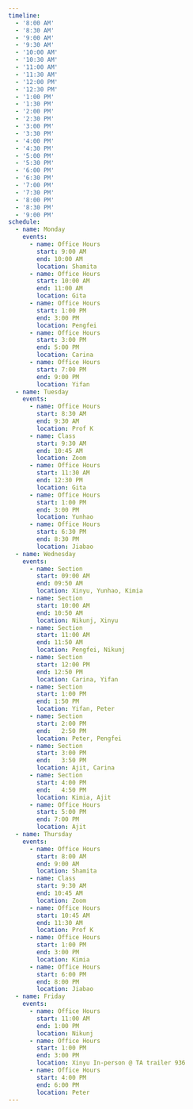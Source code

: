 ```yaml
---
timeline:
  - '8:00 AM'
  - '8:30 AM'
  - '9:00 AM'
  - '9:30 AM'
  - '10:00 AM'
  - '10:30 AM'
  - '11:00 AM'
  - '11:30 AM'
  - '12:00 PM'
  - '12:30 PM'
  - '1:00 PM'
  - '1:30 PM'
  - '2:00 PM'
  - '2:30 PM'
  - '3:00 PM'
  - '3:30 PM'
  - '4:00 PM'
  - '4:30 PM'
  - '5:00 PM'
  - '5:30 PM'
  - '6:00 PM'
  - '6:30 PM'
  - '7:00 PM'
  - '7:30 PM'
  - '8:00 PM'
  - '8:30 PM'
  - '9:00 PM'
schedule:
  - name: Monday
    events:
      - name: Office Hours
        start: 9:00 AM
        end: 10:00 AM
        location: Shamita
      - name: Office Hours
        start: 10:00 AM
        end: 11:00 AM
        location: Gita
      - name: Office Hours
        start: 1:00 PM
        end: 3:00 PM
        location: Pengfei
      - name: Office Hours
        start: 3:00 PM
        end: 5:00 PM
        location: Carina
      - name: Office Hours
        start: 7:00 PM
        end: 9:00 PM
        location: Yifan
  - name: Tuesday
    events:
      - name: Office Hours
        start: 8:30 AM
        end: 9:30 AM
        location: Prof K
      - name: Class
        start: 9:30 AM
        end: 10:45 AM
        location: Zoom
      - name: Office Hours
        start: 11:30 AM
        end: 12:30 PM
        location: Gita
      - name: Office Hours
        start: 1:00 PM
        end: 3:00 PM
        location: Yunhao
      - name: Office Hours
        start: 6:30 PM
        end: 8:30 PM
        location: Jiabao
  - name: Wednesday
    events:
      - name: Section
        start: 09:00 AM
        end: 09:50 AM
        location: Xinyu, Yunhao, Kimia
      - name: Section
        start: 10:00 AM
        end: 10:50 AM
        location: Nikunj, Xinyu
      - name: Section
        start: 11:00 AM
        end: 11:50 AM
        location: Pengfei, Nikunj
      - name: Section
        start: 12:00 PM
        end: 12:50 PM
        location: Carina, Yifan
      - name: Section
        start: 1:00 PM
        end: 1:50 PM
        location: Yifan, Peter 
      - name: Section
        start: 2:00 PM
        end:   2:50 PM
        location: Peter, Pengfei 
      - name: Section
        start: 3:00 PM
        end:   3:50 PM
        location: Ajit, Carina 
      - name: Section
        start: 4:00 PM
        end:   4:50 PM
        location: Kimia, Ajit
      - name: Office Hours
        start: 5:00 PM
        end: 7:00 PM
        location: Ajit
  - name: Thursday
    events:
      - name: Office Hours
        start: 8:00 AM
        end: 9:00 AM
        location: Shamita
      - name: Class
        start: 9:30 AM
        end: 10:45 AM
        location: Zoom
      - name: Office Hours
        start: 10:45 AM
        end: 11:30 AM
        location: Prof K
      - name: Office Hours
        start: 1:00 PM
        end: 3:00 PM
        location: Kimia
      - name: Office Hours
        start: 6:00 PM
        end: 8:00 PM
        location: Jiabao
  - name: Friday
    events:
      - name: Office Hours
        start: 11:00 AM
        end: 1:00 PM
        location: Nikunj
      - name: Office Hours
        start: 1:00 PM
        end: 3:00 PM
        location: Xinyu In-person @ TA trailer 936
      - name: Office Hours
        start: 4:00 PM
        end: 6:00 PM
        location: Peter
---
```

